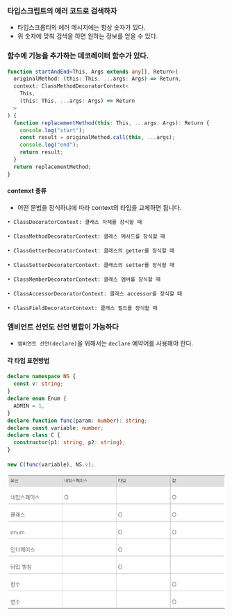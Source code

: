 ### 타입스크립트의 에러 코드로 검색하자

- 타입스크릅티의 에러 메시지에는 항상 숫자가 있다.
- 위 숫자에 맞춰 검색을 하면 원하는 정보를 얻을 수 있다.

### 함수에 기능을 추가하는 데코레이터 함수가 있다.

```ts
function startAndEnd<This, Args extends any[], Return>(
  originalMethod: (this: This, ...args: Args) => Return,
  context: ClassMethodDecoratorContext<
    This,
    (this: This, ...args: Args) => Return
  >
) {
  function replacementMethod(this: This, ...args: Args): Return {
    console.log("start");
    const result = originalMethod.call(this, ...args);
    console.log("end");
    return result;
  }
  return replacementMethod;
}
```

#### contenxt 종류

- 어떤 문법을 장식하냐에 따라 context의 타입을 교체하면 됩니다.

```
• ClassDecoratorContext: 클래스 자체를 장식할 때

• ClassMethodDecoratorContext: 클래스 메서드를 장식할 때

• ClassGetterDecoratorContext: 클래스의 getter를 장식할 때

• ClassSetterDecoratorContext: 클래스의 setter를 장식할 때

• ClassMemberDecoratorContext: 클래스 멤버를 장식할 때

• ClassAccessorDecoratorContext: 클래스 accessor를 장식할 때

• ClassFieldDecoratorContext: 클래스 필드를 장식할 때
```

### 앰비언트 선언도 선언 병합이 가능하다

- `앰비언트 선언(declare)`을 위해서는 `declare` 예약어를 사용해야 한다.

#### 각 타입 표현방법

```ts
declare namespace NS {
  const v: string;
}
declare enum Enum {
  ADMIN = 1,
}
declare function func(param: number): string;
declare const variable: number;
declare class C {
  constructor(p1: string, p2: string);
}

new C(func(variable), NS.v);
```

![alt text](image.png)

